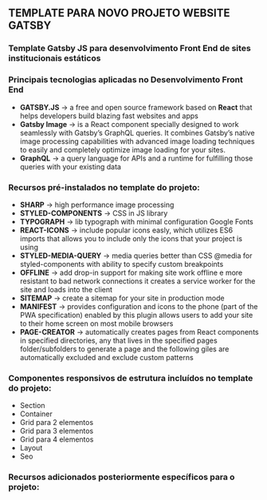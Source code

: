 ## TEMPLATE PARA NOVO PROJETO WEBSITE GATSBY

### Template Gatsby JS para desenvolvimento Front End de sites institucionais estáticos

### Principais tecnologias aplicadas no Desenvolvimento Front End
- **GATSBY.JS** -> a free and open source framework based on **React** that helps developers build blazing fast websites and apps
- **Gatsby Image** -> is a React component specially designed to work seamlessly with Gatsby’s GraphQL queries. It combines Gatsby’s native image processing capabilities with advanced image loading techniques to easily and completely optimize image loading for your sites.
- **GraphQL** -> a query language for APIs and a runtime for fulfilling those queries with your existing data

### Recursos pré-instalados no template do projeto:
- **SHARP** -> high performance image processing
- **STYLED-COMPONENTS** -> CSS in JS library
- **TYPOGRAPH** -> lib typograph with minimal configuration Google Fonts
- **REACT-ICONS** -> include popular icons easly, which utilizes ES6 imports that allows you to include only the icons that your project is using
- **STYLED-MEDIA-QUERY** -> media queries better than CSS @media for styled-components with ability to specify custom breakpoints
- **OFFLINE** -> add drop-in support for making site work offline e more resistant to bad network connections it creates a service worker for the site and loads into the client
- **SITEMAP** -> create a sitemap for your site in production mode
- **MANIFEST** -> provides configuration and icons to the phone (part of the PWA specification) enabled by this plugin allows users to add your site to their home screen on most mobile browsers
- **PAGE-CREATOR** -> automatically creates pages from React components in specified directories, any that lives in the specified pages folder/subfolders to generate a page and the following giles are automatically excluded and exclude custom patterns


### Componentes responsivos de estrutura incluídos no template do projeto:
- Section
- Container
- Grid para 2 elementos
- Grid para 3 elementos
- Grid para 4 elementos
- Layout
- Seo


### Recursos adicionados posteriormente específicos para o projeto:
<!--- **MANIFEST** -> provides configuration and icons to the phone (part of the PWA specification) enabled by this plugin allows users to add your site to their home screen on most mobile browsers -->
<!-- - **GLIDEJS** -> a dependency-free JavaScript ES6 slider and carousel. It’s lightweight, flexible and fast. Designed to slide. No less, no more. -->
<!-- - **REACT-ANIMATIONS** -> collection of animations that can be used with any inline style library that supports using objects to define keyframe animations. React-animations implements all animations from animate.css.
- **REACT-HOOK-FORM** -> performant, flexible and extensible forms with easy-to-use validation.
- **ZAPIER + SENDGRID** -> integration for Netlify send email handless free
- **SOURCE-PRISMIC** -> source plugin for pulling data into Gatsby from prismic.io repositories.
- **GATSBY-PLUGIN-INTL** -> Turn your gatsby site into an internationalization-framework out of the box powered by react-intl. Support automatic redirection based on the user’s preferred language in browser provided. Support multi-language url routes in a single page component. This means you don’t have to create separate pages.
**GOOGLE-TAGMANAGER** -> easily add Google Tagmanager to your Gatsby site.
**GATSBY-PLUGIN-ROBOTS-TXT** -> to make sure Google will crawl your site in the way you want it to. -->
